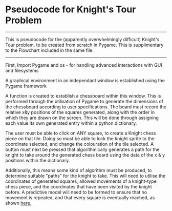 # Pseudocode for Knight's Tour Problem
---

This is pseudocode for the (apparently overwhelmingly difficult) Knight's Tour problem, to be created from scratch in Pygame. This is supplimentary to the Flowchart included in the same file.

---

First, Import Pygame and os - for handling advanced interactions with GUI and filesystems


A graphical environment in an independant window is established using the Pygame framework


A function is created to establish a chessboard within this window. This is performed through the utilisation of Pygame to generate the dimensions of the chessboard according to user specifications. The board must record the relative x&y positions of the squares generated, along with the order in which they are drawn on the screen. This will be done through assigning each value its own generated entry within a python dictionary.


The user must be able to click on ANY square, to create a Knight chess piece on that tile. Doing so must be able to lock the knight sprite to the coordinate selected, and change the colouration of the tile selected. A button must next be pressed that algorithmically generates a path for the knight to take around the generated chess board using the data of the x & y positions within the dictionary.


Additionally, this means some kind of algorithm must be produced, to determine suitable "paths" for the knight to take. This will need to utilise the coordinates of generated squares, allowed movements of a knight-type chess piece, and the coordinates that have been visited by the knight before. A predictive model will need to be formed to ensure that no movement is repeated, and that every square is eventually reached, as shown [here.](https://upload.wikimedia.org/wikipedia/commons/thumb/8/86/Knight%27s_tour.svg/1200px-Knight%27s_tour.svg.png)

